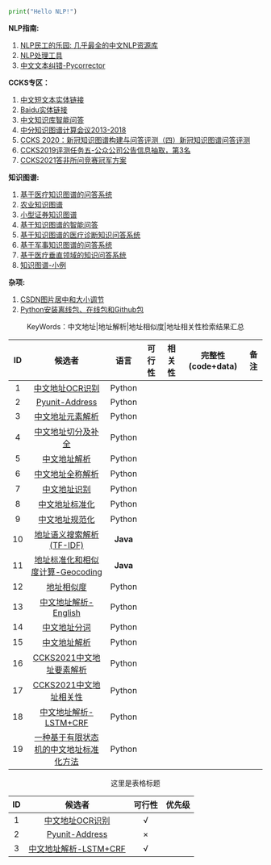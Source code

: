 ```python
print("Hello NLP!")
```

**NLP指南:**

1. [NLP民工的乐园: 几乎最全的中文NLP资源库](https://github.com/fighting41love/funNLP)
2. [NLP处理工具](https://github.com/ownthink/Jiagu)
3. [中文文本纠错-Pycorrector](https://github.com/shibing624/pycorrector)


**CCKS专区：**

1. [中文短文本实体链接](https://github.com/AlexYangLi/ccks2019_el)
2. [Baidu实体链接](https://github.com/panchunguang/ccks_baidu_entity_link)
3. [中文知识库智能问答](https://github.com/duterscmy/ccks2019-ckbqa-4th-codes)
4. [中分知识图谱计算会议2013-2018](https://github.com/liuhuanyong/KnowledgeGraphSlides)
5. [CCKS 2020：新冠知识图谱构建与问答评测（四）新冠知识图谱问答评测](https://github.com/WangShengguang/ccks-2020)
6. [CCKS2019评测任务五-公众公司公告信息抽取，第3名](https://github.com/houking-can/CCKS2019-Task5)
7. [CCKS2021答非所问竞赛冠军方案](https://github.com/WENGSYX/CCKS2021-Scheme-Sharing)


**知识图谱:**

1. [基于医疗知识图谱的问答系统](https://github.com/liuhuanyong/QASystemOnMedicalKG)
2. [农业知识图谱](https://github.com/qq547276542/Agriculture_KnowledgeGraph)
3. [小型证券知识图谱](https://github.com/lemonhu/stock-knowledge-graph)
4. [基于知识图谱的智能问答](https://github.com/WenRichard/KBQA-BERT)
5. [基于知识图谱的医疗诊断知识问答系统](https://github.com/wangle1218/KBQA-for-Diagnosis)
6. [基于军事知识图谱的问答系统](https://github.com/liuhuanyong/QAonMilitaryKG)
7. [基于医疗垂直领域的知识问答系统](https://github.com/baiyang2464/chatbot-base-on-Knowledge-Graph)
8. [知识图谱-小例](https://github.com/Skyellbin/neo4j-python-pandas-py2neo-v3)

**杂项:**

1. [CSDN图片居中和大小调节](https://blog.csdn.net/qq_43012792/article/details/107896047)
2. [Python安装离线包、在线包和Github包](https://blog.csdn.net/tandelin/article/details/103664721)


<p align="center">KeyWords：中文地址|地址解析|地址相似度|地址相关性检索结果汇总</p>
  
|  ID  |                            候选者                            |   语言   | 可行性 | 相关性 | 完整性(code+data) | 备注 |
| :--: | :----------------------------------------------------------: | :------: | :----: | :----: | :---------------: | :--: |
|  1   | [中文地址OCR识别](https://github.com/Walleclipse/ChineseAddress_OCR) |  Python  |        |        |                   |      |
|  2   |  [Pyunit-Address](https://github.com/PyUnit/pyunit-address)  |  Python  |        |        |                   |      |
|  3   | [中文地址元素解析](https://github.com/yihenglu/chinese-address-segment) |  Python  |        |        |                   |      |
|  4   | [中文地址切分及补全](https://github.com/tidalmelon/addrseg)  |  Python  |        |        |                   |      |
|  5   | [中文地址解析](https://github.com/BlackCatXJ/ch_address_parsing) |  Python  |        |        |                   |      |
|  6   | [中文地址全称解析](https://github.com/orgatAI/address-parser) |  Python  |        |        |                   |      |
|  7   | [中文地址识别](https://github.com/gump1368/address-recognition) |  Python  |        |        |                   |      |
|  8   | [中文地址标准化](https://github.com/zzd1990421/AddressFormat) |  Python  |        |        |                   |      |
|  9   | [中文地址规范化](https://github.com/wangyulu1993/ranqi_word_split) |  Python  |        |        |                   |      |
|  10  | [地址语义搜索解析(TF-IDF)](https://github.com/liuzhibin-cn/address-semantic-search) | **Java** |        |        |                   |      |
|  11  | [地址标准化和相似度计算-Geocoding](https://github.com/IceMimosa/geocoding) | **Java** |        |        |                   |      |
|  12  | [地址相似度](https://github.com/Janly238/address_similirity) |  Python  |        |        |                   |      |
|  13  | [中文地址解析-English](https://github.com/leodotnet/neural-chinese-address-parsing) |  Python  |        |        |                   |      |
|  14  | [中文地址分词](https://github.com/SuperMap/address-matching) |  Python  |        |        |                   |      |
|  15  | [中文地址解析](https://github.com/CivicKnowledge/address_parser) |  Python  |        |        |                   |      |
|  16  | [CCKS2021中文地址要素解析](https://github.com/xueyouluo/ccks2021-track2-code) |  Python  |        |        |                   |      |
|  17  | [CCKS2021中文地址相关性](https://github.com/wodejiafeiyu/ccks2021-track3-top1) |  Python  |        |        |                   |      |
|  18  | [中文地址解析-LSTM+CRF](https://github.com/frankhjh/Address_Element_Parsing) |  Python  |        |        |                   |      |
|  19  | [一种基于有限状态机的中文地址标准化方法](https://download.csdn.net/download/weixin_39840924/11399198?utm_medium=distribute.pc_relevant_download.none-task-download-2~default~OPENSEARCH~Rate-9.dl_default&depth_1-utm_source=distribute.pc_relevant_download.none-task-download-2~default~OPENSEARCH~Rate-9.dl_default&dest=https%3A%2F%2Fdownload.csdn.net%2Fdownload%2Fweixin_39840924%2F11399198&spm=1003.2020.3001.6616.10) |  Python  |        |        |                   |      |


<!--Typora + HTML(检查) + Notepad++解析-->
<html>
    <body>
        <p align="center">这里是表格标题</p>
        <table align="center">
            <!--<caption align="center">这是标题</caption>-->
            <thead>
                <tr>
                    <th style="text-align:center;">ID</th>
                    <th style="text-align:center;">候选者</th>
                    <th style="text-align:center;">可行性</th>
                    <th style="text-align:center;">优先级</th>
                </tr>
            </thead>
            <tbody>
                <tr>
                    <td style="text-align:center;">1</td>
                    <td align="center">
                        <a href="https://github.com/Walleclipse/ChineseAddress_OCR">中文地址OCR识别</a>
                    </td>
                    <td style="text-align:center;">√</td>
                    <td style="text-align:center;"></td>
                </tr>
                <tr>
                    <td style="text-align:center;">2</td>
                    <td style="text-align:center;">
                        <a href="https://github.com/PyUnit/pyunit-address">Pyunit-Address</a>
                    </td>
                    <td style="text-align:center;">×</td>
                    <td style="text-align:center;"></td>
                </tr>
                <tr>
                    <td style="text-align:center;">3</td>
                    <td style="text-align:center;">
                        <a href="https://github.com/frankhjh/Address_Element_Parsing">中文地址解析-LSTM+CRF</a>
                    </td>
                    <td style="text-align:center;">√</td>
                    <td style="text-align:center;"></td>
                </tr>
            </tbody>
        </table>
    </body>
</html>



